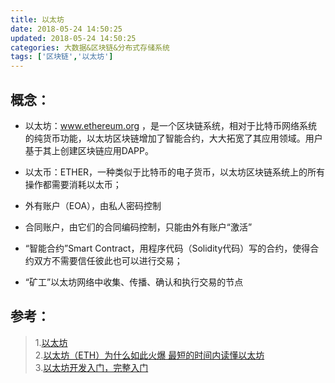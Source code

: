```yaml
---
title: 以太坊 
date: 2018-05-24 14:50:25
updated: 2018-05-24 14:50:25
categories: 大数据&区块链&分布式存储系统
tags: ['区块链','以太坊']
---
```



## 概念：
 - 以太坊：www.ethereum.org ，是一个区块链系统，相对于比特币网络系统的纯货币功能，以太坊区块链增加了智能合约，大大拓宽了其应用领域。用户基于其上创建区块链应用DAPP。

 - 以太币：ETHER，一种类似于比特币的电子货币，以太坊区块链系统上的所有操作都需要消耗以太币；

 - 外有账户（EOA），由私人密码控制

 - 合同账户，由它们的合同编码控制，只能由外有账户“激活”

 - “智能合约”Smart Contract，用程序代码（Solidity代码）写的合约，使得合约双方不需要信任彼此也可以进行交易；

 - “矿工”以太坊网络中收集、传播、确认和执行交易的节点

## 参考：

> 1.[以太坊](https://www.cnblogs.com/tinyxiong/p/7878468.html)  
> 2.[以太坊（ETH）为什么如此火爆 最短的时间内读懂以太坊](https://www.btctrade.com/ethcoin/2706.html)  
> 3.[以太坊开发入门，完整入门](http://www.cocoachina.com/blockchain/20180226/22352.html)
